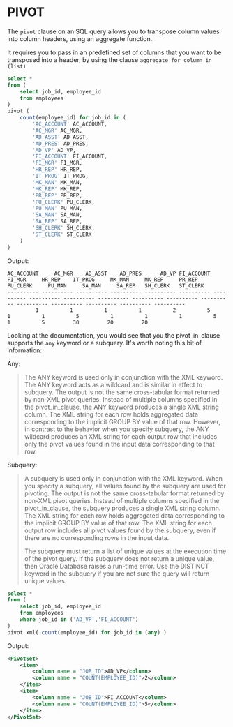 # PIVOT

The `pivot` clause on an SQL query allows you to transpose column values into column headers, using an aggregate function.

It requires you to pass in an predefined set of columns that you want to be transposed into a header, by using the clause `aggregate for column in (list)`

```sql
select *
from (
    select job_id, employee_id
    from employees
)
pivot (
    count(employee_id) for job_id in (
        'AC_ACCOUNT' AC_ACCOUNT,
        'AC_MGR' AC_MGR,
        'AD_ASST' AD_ASST,
        'AD_PRES' AD_PRES,
        'AD_VP' AD_VP,
        'FI_ACCOUNT' FI_ACCOUNT,
        'FI_MGR' FI_MGR,
        'HR_REP' HR_REP,
        'IT_PROG' IT_PROG,
        'MK_MAN' MK_MAN,
        'MK_REP' MK_REP,
        'PR_REP' PR_REP,
        'PU_CLERK' PU_CLERK,
        'PU_MAN' PU_MAN,
        'SA_MAN' SA_MAN,
        'SA_REP' SA_REP,
        'SH_CLERK' SH_CLERK,
        'ST_CLERK' ST_CLERK
    )
)
```
Output:
```
AC_ACCOUNT     AC_MGR    AD_ASST    AD_PRES      AD_VP FI_ACCOUNT     FI_MGR     HR_REP    IT_PROG     MK_MAN     MK_REP     PR_REP   PU_CLERK     PU_MAN     SA_MAN     SA_REP   SH_CLERK   ST_CLERK
---------- ---------- ---------- ---------- ---------- ---------- ---------- ---------- ---------- ---------- ---------- ---------- ---------- ---------- ---------- ---------- ---------- ----------
         1          1          1          1          2          5          1          1          5          1          1          1          5          1          5         30         20         20
```

Looking at the documentation, you would see that you the pivot_in_clause supports the `any` keyword or a subquery. It's worth noting this bit of information:

Any:

> The ANY keyword is used only in conjunction with the XML keyword. The ANY keyword acts as a wildcard and is similar in effect to subquery. The output is not the same cross-tabular format returned by non-XML pivot queries. Instead of multiple columns specified in the pivot_in_clause, the ANY keyword produces a single XML string column. The XML string for each row holds aggregated data corresponding to the implicit GROUP BY value of that row. However, in contrast to the behavior when you specify subquery, the ANY wildcard produces an XML string for each output row that includes only the pivot values found in the input data corresponding to that row.

Subquery:

> A subquery is used only in conjunction with the XML keyword. When you specify a subquery, all values found by the subquery are used for pivoting. The output is not the same cross-tabular format returned by non-XML pivot queries. Instead of multiple columns specified in the pivot_in_clause, the subquery produces a single XML string column. The XML string for each row holds aggregated data corresponding to the implicit GROUP BY value of that row. The XML string for each output row includes all pivot values found by the subquery, even if there are no corresponding rows in the input data.
>  
> The subquery must return a list of unique values at the execution time of the pivot query. If the subquery does not return a unique value, then Oracle Database raises a run-time error. Use the DISTINCT keyword in the subquery if you are not sure the query will return unique values.

```sql
select *
from (
    select job_id, employee_id
    from employees
    where job_id in ('AD_VP','FI_ACCOUNT')
)
pivot xml( count(employee_id) for job_id in (any) )
```
Output:
```xml
<PivotSet>
    <item>
        <column name = "JOB_ID">AD_VP</column>
        <column name = "COUNT(EMPLOYEE_ID)">2</column>
    </item>
    <item>
        <column name = "JOB_ID">FI_ACCOUNT</column>
        <column name = "COUNT(EMPLOYEE_ID)">5</column>
    </item>
</PivotSet>
```
